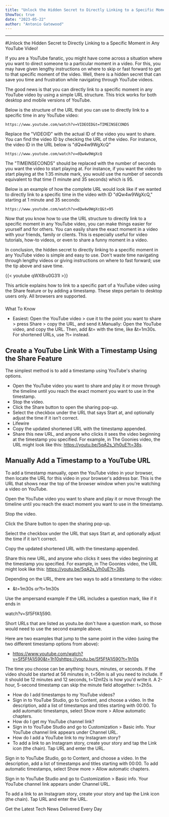 ```yaml
---
title: "Unlock the Hidden Secret to Directly Linking to a Specific Moment in Any YouTube Video!"
ShowToc: true 
date: "2023-05-22"
author: "Antonio Gatewood"
---
```

*****
#Unlock the Hidden Secret to Directly Linking to a Specific Moment in Any YouTube Video!

If you are a YouTube fanatic, you might have come across a situation where you want to direct someone to a particular moment in a video. For this, you may have given lengthy instructions on where to skip or fast forward to get to that specific moment of the video. Well, there is a hidden secret that can save you time and frustration while navigating through YouTube videos.

The good news is that you can directly link to a specific moment in any YouTube video by using a simple URL structure. This trick works for both desktop and mobile versions of YouTube.

Below is the structure of the URL that you can use to directly link to a specific time in any YouTube video:

```
https://www.youtube.com/watch?v=VIDEOID&t=TIMEINSECONDS
```

Replace the "VIDEOID" with the actual ID of the video you want to share. You can find the video ID by checking the URL of the video. For instance, the video ID in the URL below is "dQw4w9WgXcQ"

```
https://www.youtube.com/watch?v=dQw4w9WgXcQ
```

The "TIMEINSECONDS" should be replaced with the number of seconds you want the video to start playing at. For instance, if you want the video to start playing at the 1:35 minute mark, you would use the number of seconds equivalent to that time (1 minute and 35 seconds) which is 95.

Below is an example of how the complete URL would look like if we wanted to directly link to a specific time in the video with ID "dQw4w9WgXcQ," starting at 1 minute and 35 seconds:

```
https://www.youtube.com/watch?v=dQw4w9WgXcQ&t=95
```

Now that you know how to use the URL structure to directly link to a specific moment in any YouTube video, you can make things easier for yourself and for others. You can easily share the exact moment in a video with your friends, family or clients. This is especially useful for video tutorials, how-to videos, or even to share a funny moment in a video.

In conclusion, the hidden secret to directly linking to a specific moment in any YouTube video is simple and easy to use. Don't waste time navigating through lengthy videos or giving instructions on where to fast forward; use the tip above and save time.

{{< youtube qWX8ru0G31I >}} 




This article explains how to link to a specific part of a YouTube video using the Share feature or by adding a timestamp. These steps pertain to desktop users only. All browsers are supported.

 
### 
What To Know
 
- Easiest: Open the YouTube video > cue it to the point you want to share > press Share > copy the URL, and send it.Manually: Open the YouTube video, and copy the URL. Then, add &t= with the time, like &t=1m30s. For shortened URLs, use ?t= instead.

 
##   Create a YouTube Link With a Timestamp Using the Share Feature  
 

The simplest method is to add a timestamp using YouTube's sharing options.

 
- Open the YouTube video you want to share and play it or move through the timeline until you reach the exact moment you want to use in the timestamp.
 - Stop the video.
 - Click the Share button to open the sharing pop-up.
 - Select the checkbox under the URL that says Start at, and optionally adjust the time if it isn't correct.
 - Lifewire
 - Copy the updated shortened URL with the timestamp appended.
 - Share this new URL, and anyone who clicks it sees the video beginning at the timestamp you specified. For example, in The Goonies video, the URL might look like this: https://youtu.be/5qA2s_Vh0uE?t=38s.

 
##   Manually Add a Timestamp to a YouTube URL  
 

To add a timestamp manually, open the YouTube video in your browser, then locate the URL for this video in your browser's address bar. This is the URL that shows near the top of the browser window when you're watching a video on YouTube.

 

Open the YouTube video you want to share and play it or move through the timeline until you reach the exact moment you want to use in the timestamp.

 

Stop the video.

 

Click the Share button to open the sharing pop-up.

 

Select the checkbox under the URL that says Start at, and optionally adjust the time if it isn't correct.

 

Copy the updated shortened URL with the timestamp appended.

 

Share this new URL, and anyone who clicks it sees the video beginning at the timestamp you specified. For example, in The Goonies video, the URL might look like this: https://youtu.be/5qA2s_Vh0uE?t=38s.

 

Depending on the URL, there are two ways to add a timestamp to the video:

 
- &t=1m30s or?t=1m30s

 

Use the ampersand example if the URL includes a question mark, like if it ends in

 

watch?v=Sf5FfA1j590.

 

Short URLs that are listed as youtu.be don't have a question mark, so those would need to use the second example above.

 

Here are two examples that jump to the same point in the video (using the two different timestamp options from above):

 
- https://www.youtube.com/watch?v=Sf5FfA1j590&t=1h10shttps://youtu.be/Sf5FfA1j590?t=1h10s

 

The time you choose can be anything: hours, minutes, or seconds. If the video should be started at 56 minutes in, t=56m is all you need to include. If it should be 12 minutes and 12 seconds, t=12m12s is how you'd write it. A 2-hour, 5-second timestamp can skip the minute field altogether: t=2h5s.

 
- How do I add timestamps to my YouTube videos?
 - Sign in to YouTube Studio, go to Content, and choose a video. In the description, add a list of timestamps and titles starting with 00:00. To add automatic timestamps, select Show more > Allow automatic chapters.
 - How do I get my YouTube channel link?
 - Sign in to YouTube Studio and go to Customization > Basic info. Your YouTube channel link appears under Channel URL.
 - How do I add a YouTube link to my Instagram story?
 - To add a link to an Instagram story, create your story and tap the Link icon (the chain). Tap URL and enter the URL.

 
Sign in to YouTube Studio, go to Content, and choose a video. In the description, add a list of timestamps and titles starting with 00:00. To add automatic timestamps, select Show more > Allow automatic chapters.
 
Sign in to YouTube Studio and go to Customization > Basic info. Your YouTube channel link appears under Channel URL.
 
To add a link to an Instagram story, create your story and tap the Link icon (the chain). Tap URL and enter the URL.
 

Get the Latest Tech News Delivered Every Day




